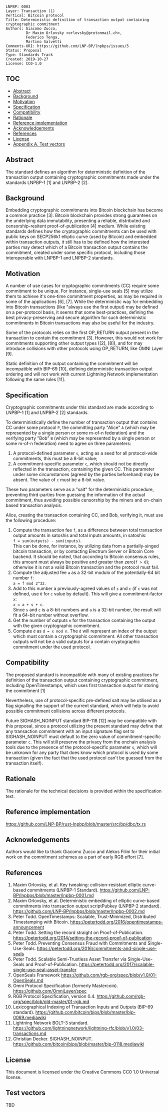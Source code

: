 ```
LNPBP: 0003
Layer: Transaction (1)
Vertical: Bitcoin protocol
Title: Deterministic definition of transaction output containing cryptographic commitment
Authors: Giacomo Zucco,
         Dr Maxim Orlovsky <orlovsky@protonmail.ch>,
         Federico Tenga,
         Martino Salvetti
Comments-URI: https://github.com/LNP-BP/lnpbps/issues/5
Status: Proposal
Type: Standards Track
Created: 2019-10-27
License: CC0-1.0
```

## TOC

- [Abstract](#abstract)
- [Background](#background)
- [Motivation](#motivation)
- [Specification](#specification)
- [Compatibility](#compatibility)
- [Rationale](#rationale)
- [Reference implementation](#reference-implementation)
- [Acknowledgements](#acknowledgements)
- [References](#references)
- [License](#license)
- [Appendix A. Test vectors](#test-vectors)


## Abstract

The standard defines an algorithm for deterministic definition of the
transaction output containing cryptographic commitments made under the standards
LNPBP-1 [1] and LNPBP-2 [2].


## Background

Embedding cryptographic commitments into Bitcoin blockchain has become a common
practice [3]. Bitcoin blockchain provides strong guarantees on the underlying
data immutability, presenting a reliable, distributed and censorship-resitent
proof-of-publication [4] medium. While existing standards defines how the
cryptographic commitments can be used with public keys on SECP256k1 elliptic
curve (used by Bitcoin) and embedded within transaction outputs, it still has to
be defined how the interested parties may detect which of a Bitcoin transaction
output contains the commitment, created under some specific protocol, including
those interoperable with LNPBP-1 and LNPBP-2 standards.


## Motivation

A number of use cases for cryptographic commitments (CC) require some commitment
to be unique. For instance, single-use seals [5] may utilize them to achieve
it's one-time commitment properties, as may be required in some of the
applications [6], [7]. While the deterministic way for embedding into Bitcoin
transactions (like "always use the first output) may be defined on a
per-protocol basis, it seems that some best-practices, defining the best
privacy-preserving and secure algorithm for such deterministic commitments in
Bitcoin transactions may also be useful for the industry.

Some of the protocols relies on the first OP_RETURN output present in the
transaction to contain the commitment [3]. However, this would not work for
commitments supporting other output types ([2], [8]), and for may introduce
collisions with other protocols using OP_RETURN, like OMNI Layer [9].

Static definition of the output containing the commitment will be incompatible
with BIP-69 [10], defining deterministic transaction output ordering and will
not work with current Lightning Network implementation following the same rules
[11].


## Specification

Cryptographic commitments under this standard are made according to LNPBP-1 [1]
and LNPBP-2 [2] standards.

To deterministically define the number of transaction output that contains CC
under some protocol `P`, the committing party "Alice" `A` (which may be
represented by a single person or some m-of-n federation) and the verifying 
party "Bob" `B` (which may be represented by a single person or some m-of-n
federation) need to agree  on three parameters:
1. A protocol-defined parameter `s`, acting as a seed for all protocol-wide
   commitments, this must be a 8-bit value;
2. A commitment-specific parameter `c`, which should not be directly reflected
   in the transaction, containing the given CC. This parameter under some
   circumstances (agreed by the parties beforehand) may be absent. The value of 
   `c` must be a 8-bit value.

These two parameters serve as a "salt" for the deterministic procedure,
preventing third-parties from guessing the information of the actual commitment,
thus avoiding possible censorship by the miners and on-chain based transaction
analysis.

Alice, creating the transaction containing CC, and Bob, verifying it, must use
the following procedure:

1. Compute the transaction fee `f`, as a difference between total transaction
   output amounts in satoshis and total inputs amounts, in satoshis:  
   `f = sum(outputs) - sum(inputs)`.  
   This can be done, for instance, by utilizing data from a partially-singed 
   bitcoin transaction, or by contacting Electrum Server or Bitcoin Core backend.
   It should be noted, that according to Bitcoin consensus rules, this amount 
   must always be positive and greater than zero(`f > 0`); otherwise it is not a
   valid Bitcoin transaction and the protocol must fail.
2. Compute the adjusted fee `a` as a 32-bit modulo of the potentially-64 bit 
   number `f`:  
   `a = f mod 2^32`.
3. Add to this number a previously-agreed values of `s` and `c` (if `c` was 
   not defined, use `0` for `c` value by default). This will give a 
   commitment-factor `x`:  
   `x = a + s + c`.  
   Since `s` and `c` is a 8-bit numbers and `a` is a 32-bit number, the result 
   will fit a 64-bit number without overflow.
4. Get the number of outputs `n` for the transaction containing the output with 
   the given cryptographic commitment.
5. Compute `d` as `d = x mod n`. The `d` will represent an index of the output
   which must contain a cryptographic commitment. All other transaction outputs
   will not be a valid outputs for a contain cryptographic commitment under the
   used protocol.


## Compatibility

The proposed standard is incompatible with many of existing practices for 
definition of the transaction output containing cryptographic commitment, 
including OpenTimestamps, which uses first transaction output for storing the
commitment [1]

Nevertheless, use of protocol-specific pre-defined salt may be utilised as a 
flag signalling the support of the current standard, which will help to avoid
possible commitment collisions across different protocols.

Future SIGHASH_NOINPUT standard BIP-118 [12] may be compatible with this
proposal, since a protocol utilizing the present standard may define that any
transaction commitment with an input signature flag set to SIGHASH_NOINPUT must
default to the zero value of commitment-specific parameter `c`. This will still
preserve the privacy from the onchain analysis tools due to the presence of the
protocol-specific parameter `s`, which will be unknown for any party that does
know which protocol is used by some transaction (given the fact that the used
protocol can't be guessed from the transaction itself).


## Rationale

The rationale for the technical decisions is provided within the specification
text.


## Reference implementation

<https://github.com/LNP-BP/rust-lnpbp/blob/master/src/bp/dbc/tx.rs>


## Acknowledgements

Authors would like to thank Giacomo Zucco and Alekos Filini for their initial 
work on the commitment schemes as a part of early RGB effort [7].


## References

1. Maxim Orlovsky, et al. Key tweaking: collision-resistant elliptic curve-based
   commitments (LNPBP-1 Standard).
   <https://github.com/LNP-BP/lnpbps/blob/master/lnpbp-0001.md>
2. Maxim Orlovsky, et al. Deterministic embedding of elliptic curve-based 
   commitments into transaction output scriptPubkey (LNPBP-2 standard). 
   <https://github.com/LNP-BP/lnpbps/blob/master/lnpbp-0002.md>
3. Peter Todd. OpenTimestamps: Scalable, Trust-Minimized, Distributed 
   Timestamping with Bitcoin.
   <https://petertodd.org/2016/opentimestamps-announcement>
4. Peter Todd. Setting the record straight on Proof-of-Publication.
   <https://petertodd.org/2014/setting-the-record-proof-of-publication>
5. Peter Todd. Preventing Consensus Fraud with Commitments and Single-Use-Seals.
   <https://petertodd.org/2016/commitments-and-single-use-seals>
6. Peter Todd. Scalable Semi-Trustless Asset Transfer via Single-Use-Seals and 
   Proof-of-Publication.
   <https://petertodd.org/2017/scalable-single-use-seal-asset-transfer>
7. OpenSeals Framework <https://github.com/rgb-org/spec/blob/v1.0/01-OpenSeals.md>
8. Omni Protocol Specification (formerly Mastercoin). 
   <https://github.com/OmniLayer/spec>
9. RGB Protocol Specification, version 0.4.
   <https://github.com/rgb-org/spec/blob/old-master/01-rgb.md>
10. Lexicographical Indexing of Transaction Inputs and Outputs (BIP-69 standard).
    <https://github.com/bitcoin/bips/blob/master/bip-0069.mediawiki>
11. Lightning Network BOLT-3 standard.
    <https://github.com/lightningnetwork/lightning-rfc/blob/v1.0/03-transactions.md>
12. Christian Decker. SIGHASH_NOINPUT. 
    <https://github.com/bitcoin/bips/blob/master/bip-0118.mediawiki>

## License

This document is licensed under the Creative Commons CC0 1.0 Universal license.


## Test vectors

TBD
